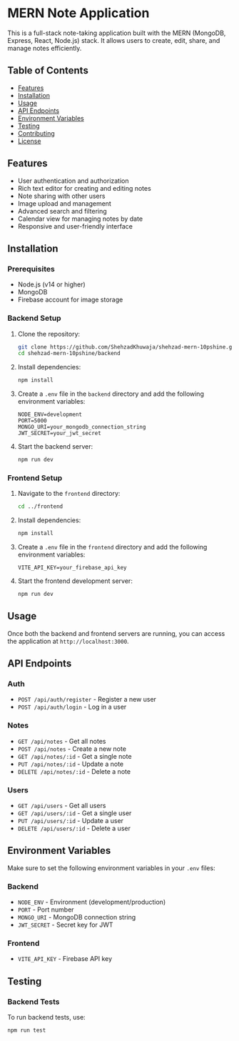 # MERN Note Application

This is a full-stack note-taking application built with the MERN (MongoDB, Express, React, Node.js) stack. It allows users to create, edit, share, and manage notes efficiently.

## Table of Contents

- [Features](#features)
- [Installation](#installation)
- [Usage](#usage)
- [API Endpoints](#api-endpoints)
- [Environment Variables](#environment-variables)
- [Testing](#testing)
- [Contributing](#contributing)
- [License](#license)

## Features

- User authentication and authorization
- Rich text editor for creating and editing notes
- Note sharing with other users
- Image upload and management
- Advanced search and filtering
- Calendar view for managing notes by date
- Responsive and user-friendly interface

## Installation

### Prerequisites

- Node.js (v14 or higher)
- MongoDB
- Firebase account for image storage

### Backend Setup

1. Clone the repository:

    ```bash
    git clone https://github.com/ShehzadKhuwaja/shehzad-mern-10pshine.git
    cd shehzad-mern-10pshine/backend
    ```

2. Install dependencies:

    ```bash
    npm install
    ```

3. Create a `.env` file in the `backend` directory and add the following environment variables:

    ```env
    NODE_ENV=development
    PORT=5000
    MONGO_URI=your_mongodb_connection_string
    JWT_SECRET=your_jwt_secret
    ```

4. Start the backend server:

    ```bash
    npm run dev
    ```

### Frontend Setup

1. Navigate to the `frontend` directory:

    ```bash
    cd ../frontend
    ```

2. Install dependencies:

    ```bash
    npm install
    ```

3. Create a `.env` file in the `frontend` directory and add the following environment variables:

    ```env
    VITE_API_KEY=your_firebase_api_key
    ```

4. Start the frontend development server:

    ```bash
    npm run dev
    ```

## Usage

Once both the backend and frontend servers are running, you can access the application at `http://localhost:3000`.

## API Endpoints

### Auth

- `POST /api/auth/register` - Register a new user
- `POST /api/auth/login` - Log in a user

### Notes

- `GET /api/notes` - Get all notes
- `POST /api/notes` - Create a new note
- `GET /api/notes/:id` - Get a single note
- `PUT /api/notes/:id` - Update a note
- `DELETE /api/notes/:id` - Delete a note

### Users

- `GET /api/users` - Get all users
- `GET /api/users/:id` - Get a single user
- `PUT /api/users/:id` - Update a user
- `DELETE /api/users/:id` - Delete a user

## Environment Variables

Make sure to set the following environment variables in your `.env` files:

### Backend

- `NODE_ENV` - Environment (development/production)
- `PORT` - Port number
- `MONGO_URI` - MongoDB connection string
- `JWT_SECRET` - Secret key for JWT

### Frontend

- `VITE_API_KEY` - Firebase API key

## Testing

### Backend Tests

To run backend tests, use:

```bash
npm run test
